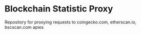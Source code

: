 # Blockchain Statistic Proxy

Repository for proxying requests to coingecko.com, etherscan.io, bscscan.com apies